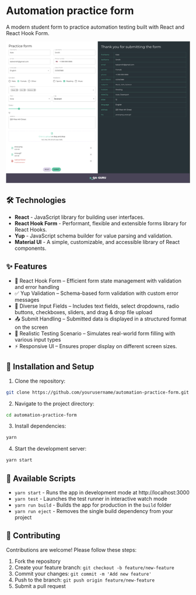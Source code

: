 # Automation practice form

A modern student form to practice automation testing built with React and React Hook Form.

![Automation Practice Form Screenshot](./public/screenshot.png)

## 🛠 Technologies

- **React** - JavaScript library for building user interfaces.
- **React Hook Form** - Performant, flexible and extensible forms library for React Hooks.
- **Yup** - JavaScript schema builder for value parsing and validation.
- **Material UI** - A simple, customizable, and accessible library of React components.

## ✨ Features

- 📜 React Hook Form – Efficient form state management with validation and error handling
- ✅ Yup Validation – Schema-based form validation with custom error messages
- 📝 Diverse Input Fields – Includes text fields, select dropdowns, radio buttons, checkboxes, sliders, and drag & drop file upload
- 📤 Submit Handling – Submitted data is displayed in a structured format on the screen
- 🚀 Realistic Testing Scenario – Simulates real-world form filling with various input types
- ⚡ Responsive UI – Ensures proper display on different screen sizes.

## 🚀 Installation and Setup

1. Clone the repository:

```bash
git clone https://github.com/yourusername/automation-practice-form.git
```

2. Navigate to the project directory:

```bash
cd automation-practice-form
```

3. Install dependencies:

```bash
yarn
```

4. Start the development server:

```bash
yarn start
```

## 🔧 Available Scripts

- `yarn start` - Runs the app in development mode at http://localhost:3000
- `yarn test` - Launches the test runner in interactive watch mode
- `yarn run build` - Builds the app for production in the `build` folder
- `yarn run eject` - Removes the single build dependency from your project

## 🤝 Contributing

Contributions are welcome! Please follow these steps:

1. Fork the repository
2. Create your feature branch: `git checkout -b feature/new-feature`
3. Commit your changes: `git commit -m 'Add new feature'`
4. Push to the branch: `git push origin feature/new-feature`
5. Submit a pull request
